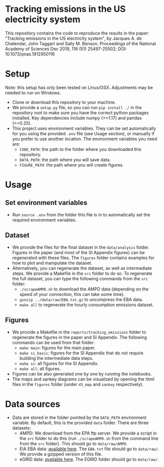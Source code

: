# Tracking emissions in the US electricity system
This repository contains the code to reproduce the results in the paper: "Tracking emissions in the US electricity system", by Jacques A. de Chalendar, John Taggart and Sally M. Benson. Proceedings of the National Academy of Sciences Dec 2019, 116 (51) 25497-25502; DOI: 10.1073/pnas.1912950116

# Setup
Note: this setup has only been tested on Linux/OSX. Adjustments may be needed to run on Windows.
* Clone or download this repository to your machine.
* We provide a `setup.py` file, so you can run `pip install ./` in the repository root to make sure you have the correct python packages installed. Key dependencies include numpy (>=1.17) and pandas (>=0.25).
* This project uses environment variables. They can be set automatically for you using the provided `.env` file (see Usage section), or manually if you prefer to use another location. The environment variables you need are:
    * `CODE_PATH`: the path to the folder where you downloaded this repository.
    * `DATA_PATH`: the path where you will save data.
    * `FIGURE_PATH`: the path where you will create figures.

# Usage
## Set environment variables
* Run `source .env` from the folder this file is in to automatically set the required environment variables.

## Dataset
* We provide the files for the final dataset in the `data/analysis` folder. Figures in the paper (and most of the SI Appendix figures) can be regenerated with these files. The `figures` folder contains examples for how to plot and manipulate the dataset.
* Alternatively, you can regenerate the dataset, as well as intermediate steps. We provide a Makefile in the `src` folder to do so. To regenerate the full dataset, you can type the following commands from the `src` folder:
    * `./scrapeAMPD.sh` to download the AMPD data (depending on the speed of your connection, this can take some time).
    * `gunzip ../data/raw/EBA.txt.gz` to uncompress the EBA data.
    * `make all` to regenerate the hourly consumption emissions dataset.

## Figures
* We provide a Makefile in the `reports/tracking_emissions` folder to regenerate the figures in the paper and SI Appendix. The following commands can be used from that folder:
    * `make main`: figures for the main paper.
    * `make si_basic`: figures for the SI Appendix that do not require building the intermediate data steps.
    * `make si`: all figures for the SI Appendix.
    * `make all`: all figures.
* Figures can be also generated one by one by running the notebooks.
* The maps and sankey diagrams can be visualized by opening the html files in the `figures` folder (under `d3_map` and `sankey` respectively).

# Data sources
* Data are stored in the folder pointed by the `DATA_PATH` environment variable. By default, this is the provided `data` folder. There are three datasets:
    * AMPD: We download from the EPA ftp server. We provide a script in the `src` folder to do this (run `./scrapeAMPD.sh` from the command line from the `src` folder). This should go to `data/raw/AMPD`.
    * EIA EBA data: [available here](https://www.eia.gov/opendata/bulkfiles.php). The `EBA.txt` file should go to `data/raw/`. We provide a gzipped version of this file.
    * eGRID data: [available here](https://www.epa.gov/energy/emissions-generation-resource-integrated-database-egrid). The EGRID folder should go to `data/raw/`.
